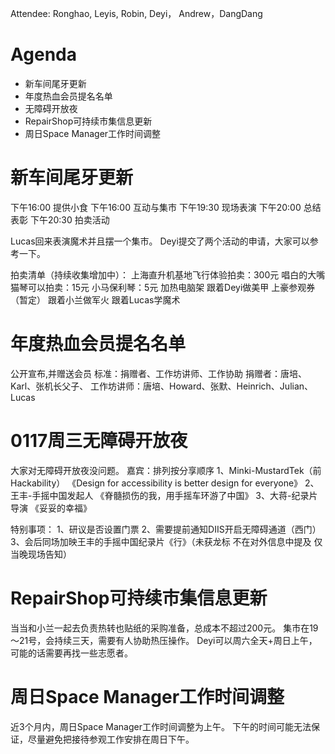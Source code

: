 Attendee: Ronghao, Leyis, Robin, Deyi， Andrew，DangDang

# Agenda

- 新车间尾牙更新
- 年度热血会员提名名单
- 无障碍开放夜
- RepairShop可持续市集信息更新
- 周日Space Manager工作时间调整



# 新车间尾牙更新
下午16:00 提供小食
下午16:00 互动与集市
下午19:30 现场表演
下午20:00 总结表彰
下午20:30 拍卖活动

Lucas回来表演魔术并且摆一个集市。
Deyi提交了两个活动的申请，大家可以参考一下。

拍卖清单（持续收集增加中）：
上海直升机基地飞行体验拍卖：300元
唱白的大嘴猫琴可以拍卖：15元
小马保利琴：5元
加热电脑架
跟着Deyi做美甲
上豪参观券（暂定）
跟着小兰做军火
跟着Lucas学魔术



# 年度热血会员提名名单
公开宣布,并赠送会员
标准：捐赠者、工作坊讲师、工作协助
捐赠者：唐培、Karl、张机长父子、
工作坊讲师：唐培、Howard、张默、Heinrich、Julian、Lucas


# 0117周三无障碍开放夜
大家对无障碍开放夜没问题。
嘉宾：排列按分享顺序
1、Minki-MustardTek（前Hackability）
《Design for accessibility is better design for everyone》
2、王丰-手摇中国发起人
《脊髓损伤的我，用手摇车环游了中国》
3、大蒋-纪录片导演
《妥妥的幸福》

特别事项：
1、研议是否设置门票
2、需要提前通知DIIS开启无障碍通道（西门）
3、会后同场加映王丰的手摇中国纪录片《行》（未获龙标 不在对外信息中提及 仅当晚现场告知）


# RepairShop可持续市集信息更新
当当和小兰一起去负责热转也贴纸的采购准备，总成本不超过200元。
集市在19～21号，会持续三天，需要有人协助热压操作。
Deyi可以周六全天+周日上午，可能的话需要再找一些志愿者。


# 周日Space Manager工作时间调整
近3个月内，周日Space Manager工作时间调整为上午。
下午的时间可能无法保证，尽量避免把接待参观工作安排在周日下午。
